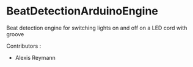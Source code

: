 # BeatDetectionArduinoEngine
Beat detection engine for switching lights on and off on a LED cord with groove

Contributors :</br>
 - Alexis Reymann</br>
